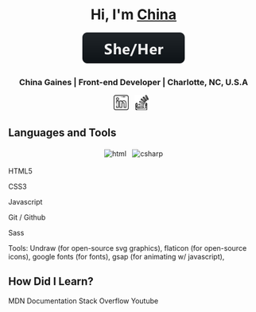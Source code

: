 <div align=center>

<h1>Hi, I'm <a href="www.chinagaines.com">China</a></h1> <img src="/pics/sheher.svg" alt="pronouns">

<h3 align=center>China Gaines | Front-end Developer | Charlotte, NC, U.S.A</h3>

</div>
 <p align='center'>
    <!-- Linked-in Icon-- accedited to Freepik on flaticon.com-->
    <a href="https://www.linkedin.com/in/chinagaines/"><img height="30" src="linkedin.png"></a>&nbsp;&nbsp;
    <!--Stack Overflow Icon-- accredited to Freepik onn flaticon.com-->
    <a href="https://stackoverflow.com/cv/chinagaines"><img height="30" src="stackoverflow.png"></a>&nbsp;&nbsp;
 </p>

<!-- Languages and Tools > -->
## Languages and Tools 

<p align="center">
  <!-- Icons accedited to https://github.com/MikeCodesDotNET/ColoredBadges . Please follow Mike! -->
  <img src="#" alt="html" style="vertical-align:top; margin:4px">    
  <img src="#" alt="csharp" style="vertical-align:top; margin:4px">
 
</p>

HTML5

CSS3

Javascript

Git / Github

Sass

Tools: Undraw (for open-source svg graphics), flaticon (for open-source icons), google fonts (for fonts), gsap (for animating w/ javascript), 

## How Did I Learn?

MDN Documentation
Stack Overflow
Youtube


<!-- 
HTML
CSS/SASS
Javascript
-->

<!--[<img align="left" alt="javascript" width="26px" src="/images/javascript_icon.png" />] -->

<!--
**mschinagaines/mschinagaines** is a ✨ _special_ ✨ repository because its `README.md` (this file) appears on your GitHub profile.

Here are some ideas to get you started:

- 🔭 I’m currently working on ...
- 🌱 I’m currently learning ...
- 👯 I’m looking to collaborate on ...
- 🤔 I’m looking for help with ...
- 💬 Ask me about ...
- 📫 How to reach me: ...
- 😄 Pronouns: ...
- ⚡ Fun fact: ...
-->
